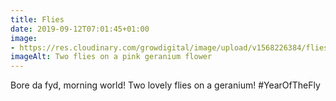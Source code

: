 ```yaml
---
title: Flies
date: 2019-09-12T07:01:45+01:00
image: 
- https://res.cloudinary.com/growdigital/image/upload/v1568226384/flies-EF9FB5F4.jpg
imageAlt: Two flies on a pink geranium flower
---
```


Bore da fyd, morning world! Two lovely flies on a geranium! #YearOfTheFly
